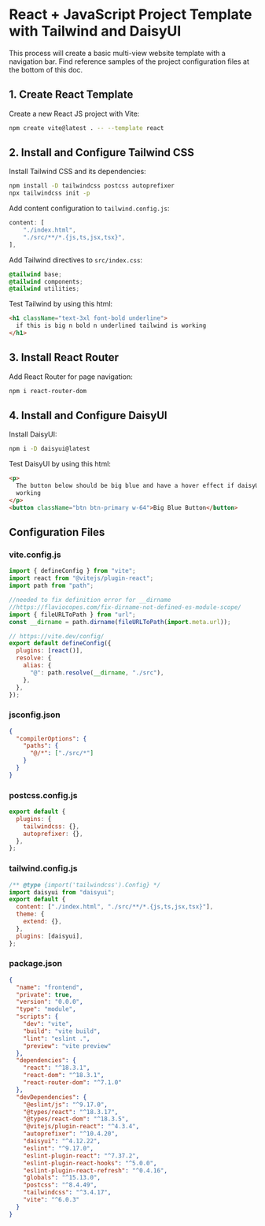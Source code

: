 # React + JavaScript Project Template with Tailwind and DaisyUI

This process will create a basic multi-view website template with a navigation bar.
Find reference samples of the project configuration files at the bottom of this doc.

## 1. Create React Template

Create a new React JS project with Vite:

```bash
npm create vite@latest . -- --template react
```

## 2. Install and Configure Tailwind CSS

Install Tailwind CSS and its dependencies:

```bash
npm install -D tailwindcss postcss autoprefixer
npx tailwindcss init -p
```

Add content configuration to `tailwind.config.js`:

```javascript
content: [
    "./index.html",
    "./src/**/*.{js,ts,jsx,tsx}",
],
```

Add Tailwind directives to `src/index.css`:

```css
@tailwind base;
@tailwind components;
@tailwind utilities;
```

Test Tailwind by using this html:

```html
<h1 className="text-3xl font-bold underline">
  if this is big n bold n underlined tailwind is working
</h1>
```

## 3. Install React Router

Add React Router for page navigation:

```bash
npm i react-router-dom
```

## 4. Install and Configure DaisyUI

Install DaisyUI:

```bash
npm i -D daisyui@latest
```

Test DaisyUI by using this html:

```html
<p>
  The button below should be big blue and have a hover effect if daisyUI is
  working
</p>
<button className="btn btn-primary w-64">Big Blue Button</button>
```

## Configuration Files

### vite.config.js

```javascript
import { defineConfig } from "vite";
import react from "@vitejs/plugin-react";
import path from "path";

//needed to fix definition error for __dirname
//https://flaviocopes.com/fix-dirname-not-defined-es-module-scope/
import { fileURLToPath } from "url";
const __dirname = path.dirname(fileURLToPath(import.meta.url));

// https://vite.dev/config/
export default defineConfig({
  plugins: [react()],
  resolve: {
    alias: {
      "@": path.resolve(__dirname, "./src"),
    },
  },
});
```

### jsconfig.json

```json
{
  "compilerOptions": {
    "paths": {
      "@/*": ["./src/*"]
    }
  }
}
```

### postcss.config.js

```javascript
export default {
  plugins: {
    tailwindcss: {},
    autoprefixer: {},
  },
};
```

### tailwind.config.js

```javascript
/** @type {import('tailwindcss').Config} */
import daisyui from "daisyui";
export default {
  content: ["./index.html", "./src/**/*.{js,ts,jsx,tsx}"],
  theme: {
    extend: {},
  },
  plugins: [daisyui],
};
```

### package.json

```json
{
  "name": "frontend",
  "private": true,
  "version": "0.0.0",
  "type": "module",
  "scripts": {
    "dev": "vite",
    "build": "vite build",
    "lint": "eslint .",
    "preview": "vite preview"
  },
  "dependencies": {
    "react": "^18.3.1",
    "react-dom": "^18.3.1",
    "react-router-dom": "^7.1.0"
  },
  "devDependencies": {
    "@eslint/js": "^9.17.0",
    "@types/react": "^18.3.17",
    "@types/react-dom": "^18.3.5",
    "@vitejs/plugin-react": "^4.3.4",
    "autoprefixer": "^10.4.20",
    "daisyui": "^4.12.22",
    "eslint": "^9.17.0",
    "eslint-plugin-react": "^7.37.2",
    "eslint-plugin-react-hooks": "^5.0.0",
    "eslint-plugin-react-refresh": "^0.4.16",
    "globals": "^15.13.0",
    "postcss": "^8.4.49",
    "tailwindcss": "^3.4.17",
    "vite": "^6.0.3"
  }
}
```
